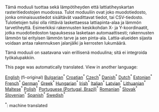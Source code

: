 <p> Tämä moduuli tuottaa sekä lämpötiheyden että lattiatiheyskartan rasteritiedostojen muodossa. Tulot moduuliin ovat joko muodotiedosto, jonka ominaisuustiedot sisältävät vaadittavat tiedot, tai CSV-tiedosto. Tulotietojen tulisi olla riittäviä laskettaessa lattiapinta-alaa ja lämmön tarvetiheyttä. Esimerkiksi rakennusten keskikohdan X- ja Y-koordinaatit, jotka muodotiedoston tapauksessa lasketaan automaattisesti; rakennusten lämmön tai erityisen lämmön tarve ja sen pinta-ala. Lattia-alueiden sijasta voidaan antaa rakennuksen jalanjälki ja kerrosten lukumäärä. </p><p> Tämä moduuli on saatavana vain erillisenä moduulina; sitä ei integroida työkalupakkiin. </p>

This page was automatically translated. View in another language:

[English](en-CM-Customized-heat-and-floor-area-density-maps) (fi-original) [Bulgarian](bg-CM-Customized-heat-and-floor-area-density-maps)<sup>\*</sup> [Croatian](hr-CM-Customized-heat-and-floor-area-density-maps)<sup>\*</sup> [Czech](cs-CM-Customized-heat-and-floor-area-density-maps)<sup>\*</sup> [Danish](da-CM-Customized-heat-and-floor-area-density-maps)<sup>\*</sup> [Dutch](nl-CM-Customized-heat-and-floor-area-density-maps)<sup>\*</sup> [Estonian](et-CM-Customized-heat-and-floor-area-density-maps)<sup>\*</sup>  [French](fr-CM-Customized-heat-and-floor-area-density-maps)<sup>\*</sup> [German](de-CM-Customized-heat-and-floor-area-density-maps)<sup>\*</sup> [Greek](el-CM-Customized-heat-and-floor-area-density-maps)<sup>\*</sup> [Hungarian](hu-CM-Customized-heat-and-floor-area-density-maps)<sup>\*</sup> [Irish](ga-CM-Customized-heat-and-floor-area-density-maps)<sup>\*</sup> [Italian](it-CM-Customized-heat-and-floor-area-density-maps)<sup>\*</sup> [Latvian](lv-CM-Customized-heat-and-floor-area-density-maps)<sup>\*</sup> [Lithuanian](lt-CM-Customized-heat-and-floor-area-density-maps)<sup>\*</sup> [Maltese](mt-CM-Customized-heat-and-floor-area-density-maps)<sup>\*</sup> [Polish](pl-CM-Customized-heat-and-floor-area-density-maps)<sup>\*</sup> [Portuguese (Portugal, Brazil)](pt-CM-Customized-heat-and-floor-area-density-maps)<sup>\*</sup> [Romanian](ro-CM-Customized-heat-and-floor-area-density-maps)<sup>\*</sup> [Slovak](sk-CM-Customized-heat-and-floor-area-density-maps)<sup>\*</sup> [Slovenian](sl-CM-Customized-heat-and-floor-area-density-maps)<sup>\*</sup> [Spanish](es-CM-Customized-heat-and-floor-area-density-maps)<sup>\*</sup> [Swedish](sv-CM-Customized-heat-and-floor-area-density-maps)<sup>\*</sup> 

<sup>\*</sup>: machine translated
